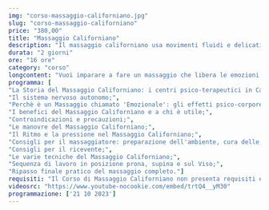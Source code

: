```yaml
---
img: "corso-massaggio-californiano.jpg"
slug: "corso-massaggio-californiano"
price: "380,00"
title: "Massaggio Californiano"
description: "Il massaggio californiano usa movimenti fluidi e delicati che favoriscono il rilassamento, la circolazione, il tono muscolare e il benessere psicofisico. È una tecnica molto richiesta nei centri benessere e ti darà una solida base per approfondire altre tecniche di massaggio in futuro. Il corso è composto da una parte teorica e una parte pratica, dove imparerai tutte le manovre necessarie per fare un trattamento completo e soddisfacente. Imparerai anche a creare un rapporto di fiducia e di ascolto con il tuo cliente, che è essenziale per questo tipo di massaggio. Non perdere questa occasione di scoprire il massaggio californiano e di arricchire le tue competenze professionali!"
durata: "2 giorni"
ore: "16 ore"
category: "corso"
longcontent: "Vuoi imparare a fare un massaggio che libera le emozioni e rilassa il corpo? Allora il Corso di Massaggio Californiano della Tao - Scuola Nazionale di Massaggio fa per te! Questo corso ti insegnerà una tecnica nata negli anni &apos;70 in California, dove alcuni psicoanalisti studiarono come aiutare le persone a esprimere la loro vera essenza attraverso il tocco. Il massaggio californiano usa movimenti fluidi e delicati che favoriscono il rilassamento, la circolazione, il tono muscolare e il benessere psicofisico. È una tecnica molto richiesta nei centri benessere e ti darà una solida base per approfondire altre tecniche di massaggio in futuro. Il corso è composto da una parte teorica e una parte pratica, dove imparerai tutte le manovre necessarie per fare un trattamento completo e soddisfacente. Imparerai anche a creare un rapporto di fiducia e di ascolto con il tuo cliente, che è essenziale per questo tipo di massaggio. Non perdere questa occasione di scoprire il massaggio californiano e di arricchire le tue competenze professionali!"
programma: [
"La Storia del Massaggio Californiano: i centri psico-terapeutici in California;",
"Il sistema nervoso autonomo;",
"Perchè è un Massaggio chiamato 'Emozionale': gli effetti psico-corporei;",
"I benefici del Massaggio Californiano e a chi è utile;",
"Controindicazioni e precauzioni;",
"Le manovre del Massaggio Californiano;",
"Il Ritmo e la pressione nel Massaggio Californiano;",
"Consigli per il massaggiatore: preparazione dell'ambiente, cura delle mani e abbigliamento;",
"Consigli per il ricevente;",
"Le varie tecniche del Massaggio Californiano;",
"Sequenza di lavoro in posizione prona, supina e sul Viso;",
"Ripasso finale pratico del massaggio completo."]
requisiti: "Il Corso di Massaggio Californiano non presenta requisiti ed è un corso aperto a tutti."
videosrc: "https://www.youtube-nocookie.com/embed/trtQ4__yM30"
programmazione: ['21 10 2023']    
---
```

